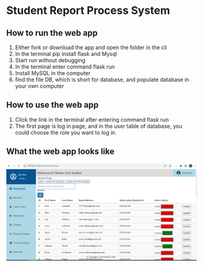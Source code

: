 # Student Report Process System

## How to run the web app
1.	Either fork or download the app and open the folder in the cli
2.	In the terminal pip install flask and Mysql
3.	Start run without debugging 
4.	In the terminal enter command flask run
5.  Install MySQL in the computer
6.  find the file DB, which is short for database, and populate database in your own computer

## How to use the web app
1.	Click the link in the terminal after entering command flask run
2.	The first page is log in page, and in the user table of database, you could choose the role you want to log in.  

## What the web app looks like












![Admin Page](https://github.com/wanjun3211/fitnessClub/blob/main/admin%20page.PNG)
